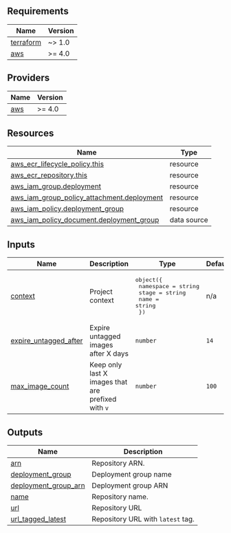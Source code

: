<!-- BEGIN_TF_DOCS -->
## Requirements

| Name | Version |
|------|---------|
| <a name="requirement_terraform"></a> [terraform](#requirement\_terraform) | ~> 1.0 |
| <a name="requirement_aws"></a> [aws](#requirement\_aws) | >= 4.0 |

## Providers

| Name | Version |
|------|---------|
| <a name="provider_aws"></a> [aws](#provider\_aws) | >= 4.0 |

## Resources

| Name | Type |
|------|------|
| [aws_ecr_lifecycle_policy.this](https://registry.terraform.io/providers/hashicorp/aws/latest/docs/resources/ecr_lifecycle_policy) | resource |
| [aws_ecr_repository.this](https://registry.terraform.io/providers/hashicorp/aws/latest/docs/resources/ecr_repository) | resource |
| [aws_iam_group.deployment](https://registry.terraform.io/providers/hashicorp/aws/latest/docs/resources/iam_group) | resource |
| [aws_iam_group_policy_attachment.deployment](https://registry.terraform.io/providers/hashicorp/aws/latest/docs/resources/iam_group_policy_attachment) | resource |
| [aws_iam_policy.deployment_group](https://registry.terraform.io/providers/hashicorp/aws/latest/docs/resources/iam_policy) | resource |
| [aws_iam_policy_document.deployment_group](https://registry.terraform.io/providers/hashicorp/aws/latest/docs/data-sources/iam_policy_document) | data source |

## Inputs

| Name | Description | Type | Default | Required |
|------|-------------|------|---------|:--------:|
| <a name="input_context"></a> [context](#input\_context) | Project context | <pre>object({<br>    namespace = string<br>    stage     = string<br>    name      = string<br>  })</pre> | n/a | yes |
| <a name="input_expire_untagged_after"></a> [expire\_untagged\_after](#input\_expire\_untagged\_after) | Expire untagged images after X days | `number` | `14` | no |
| <a name="input_max_image_count"></a> [max\_image\_count](#input\_max\_image\_count) | Keep only last X images that are prefixed with `v` | `number` | `100` | no |

## Outputs

| Name | Description |
|------|-------------|
| <a name="output_arn"></a> [arn](#output\_arn) | Repository ARN. |
| <a name="output_deployment_group"></a> [deployment\_group](#output\_deployment\_group) | Deployment group name |
| <a name="output_deployment_group_arn"></a> [deployment\_group\_arn](#output\_deployment\_group\_arn) | Deployment group ARN |
| <a name="output_name"></a> [name](#output\_name) | Repository name. |
| <a name="output_url"></a> [url](#output\_url) | Repository URL |
| <a name="output_url_tagged_latest"></a> [url\_tagged\_latest](#output\_url\_tagged\_latest) | Repository URL with `latest` tag. |
<!-- END_TF_DOCS -->